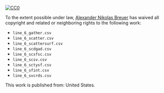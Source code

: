 [![CC0](http://i.creativecommons.org/p/zero/1.0/88x31.png)](http://creativecommons.org/publicdomain/zero/1.0/)

To the extent possible under law, [Alexander Nikolas Breuer](http://dial3343.org) has waived all copyright and related or neighboring rights to the following work:

* `line_6_gather.csv`
* `line_6_scatter.csv`
* `line_6_scattersurf.csv`
* `line_6_scdgad.csv`
* `line_6_scsfsc.csv`
* `line_6_scsv.csv`
* `line_6_sctysf.csv`
* `line_6_sfint.csv`
* `line_6_svcrds.csv`

This work is published from: United States.
